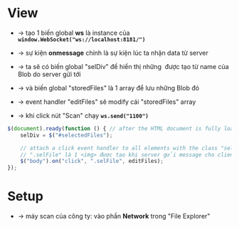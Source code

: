
# View
* -> tạo 1 biến global **ws** là instance của **`window.WebSocket("ws://localhost:8181/")`**

* -> sự kiện **onmessage** chính là sự kiện lúc ta nhận data từ server
* -> ta sẽ có biến global "selDiv" để hiển thị những <img> được tạo từ name của Blob do server gửi tới
* -> và biến global "storedFiles" là 1 array để lưu những Blob đó
* -> event handler "editFiles" sẽ modify cái "storedFiles" array

* -> khi click nút "Scan" chạy **`ws.send("1100")`**

```js - event
$(document).ready(function () { // after the HTML document is fully loaded and ready
    selDiv = $("#selectedFiles");

    // attach a click event handler to all elements with the class "selFile" with event handler "editFiles"
    // ".selFile" là 1 <img> được tạo khi server gửi message cho client dưới dạng Blob thông qua websocket
    $("body").on("click", ".selFile", editFiles);
});
```

# Setup
* -> máy scan của công ty: vào phần **Network** trong "File Explorer"
